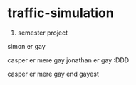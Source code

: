 # traffic-simulation

1. semester project

simon er gay

casper er mere gay
jonathan er gay :DDD

casper er mere gay end gayest
